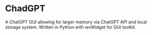 # ChadGPT

A ChatGPT GUI allowing for larger memory via ChatGPT API and local storage system. Written in Python with wxWidget for GUI toolkit.
